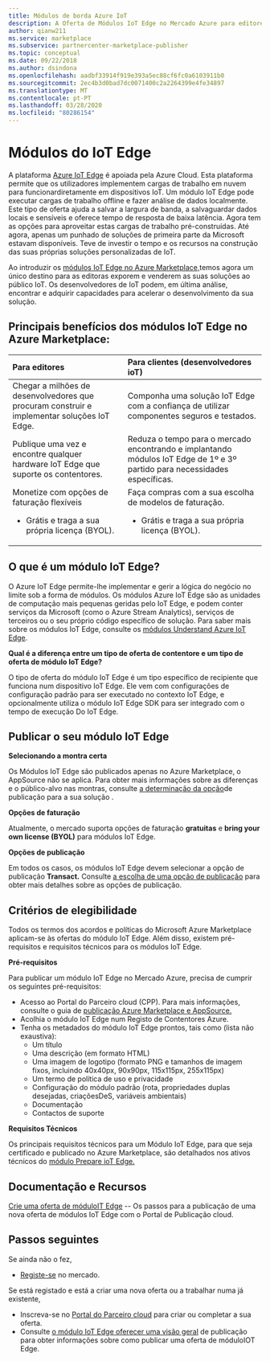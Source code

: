 ```yaml
---
title: Módulos de borda Azure IoT
description: A Oferta de Módulos IoT Edge no Mercado Azure para editores de aplicações e serviços.
author: qianw211
ms.service: marketplace
ms.subservice: partnercenter-marketplace-publisher
ms.topic: conceptual
ms.date: 09/22/2018
ms.author: dsindona
ms.openlocfilehash: aadbf33914f919e393a5ec88cf6fc0a6103911b0
ms.sourcegitcommit: 2ec4b3d0bad7dc0071400c2a2264399e4fe34897
ms.translationtype: MT
ms.contentlocale: pt-PT
ms.lasthandoff: 03/28/2020
ms.locfileid: "80286154"
---
```

# <a name="iot-edge-modules"></a>Módulos do IoT Edge

A plataforma [Azure IoT Edge](https://azure.microsoft.com/services/iot-edge/) é apoiada pela Azure Cloud.  Esta plataforma permite que os utilizadores implementem cargas de trabalho em nuvem para funcionardiretamente em dispositivos IoT.  Um módulo IoT Edge pode executar cargas de trabalho offline e fazer análise de dados localmente. Este tipo de oferta ajuda a salvar a largura de banda, a salvaguardar dados locais e sensíveis e oferece tempo de resposta de baixa latência.  Agora tem as opções para aproveitar estas cargas de trabalho pré-construídas. Até agora, apenas um punhado de soluções de primeira parte da Microsoft estavam disponíveis.  Teve de investir o tempo e os recursos na construção das suas próprias soluções personalizadas de IoT.

Ao introduzir os [módulos IoT Edge no Azure Marketplace,](https://azuremarketplace.microsoft.com/marketplace/apps/category/internet-of-things?page=1)temos agora um único destino para as editoras exporem e venderem as suas soluções ao público IoT. Os desenvolvedores de IoT podem, em última análise, encontrar e adquirir capacidades para acelerar o desenvolvimento da sua solução.  

## <a name="key-benefits-of-iot-edge-modules-in-azure-marketplace"></a>Principais benefícios dos módulos IoT Edge no Azure Marketplace:

| **Para editores**    | **Para clientes (desenvolvedores ioT)**  |
| :------------------- | :-------------------|
| Chegar a milhões de desenvolvedores que procuram construir e implementar soluções IoT Edge.  | Componha uma solução IoT Edge com a confiança de utilizar componentes seguros e testados. |
| Publique uma vez e encontre qualquer hardware IoT Edge que suporte os contentores. | Reduza o tempo para o mercado encontrando e implantando módulos IoT Edge de 1º e 3º partido para necessidades específicas. |
| Monetize com opções de faturação flexíveis <ul> <li> Grátis e traga a sua própria licença (BYOL). </li> </ul> | Faça compras com a sua escolha de modelos de faturação. <ul> <li> Grátis e traga a sua própria licença (BYOL). </li> </ul> |

## <a name="what-is-an-iot-edge-module"></a>O que é um módulo IoT Edge?

O Azure IoT Edge permite-lhe implementar e gerir a lógica do negócio no limite sob a forma de módulos. Os módulos Azure IoT Edge são as unidades de computação mais pequenas geridas pelo IoT Edge, e podem conter serviços da Microsoft (como o Azure Stream Analytics), serviços de terceiros ou o seu próprio código específico de solução. Para saber mais sobre os módulos IoT Edge, consulte os [módulos Understand Azure IoT Edge](https://docs.microsoft.com/azure/iot-edge/iot-edge-modules).

**Qual é a diferença entre um tipo de oferta de contentore e um tipo de oferta de módulo IoT Edge?**

O tipo de oferta do módulo IoT Edge é um tipo específico de recipiente que funciona num dispositivo IoT Edge. Ele vem com configurações de configuração padrão para ser executado no contexto IoT Edge, e opcionalmente utiliza o módulo IoT Edge SDK para ser integrado com o tempo de execução Do IoT Edge.

## <a name="publishing-your-iot-edge-module"></a>Publicar o seu módulo IoT Edge

**Selecionando a montra certa**

Os Módulos IoT Edge são publicados apenas no Azure Marketplace, o AppSource não se aplica.  Para obter mais informações sobre as diferenças e o público-alvo nas montras, consulte [a determinação da opção](https://docs.microsoft.com/azure/marketplace/determine-your-listing-type)de publicação para a sua solução .
 
**Opções de faturação**

Atualmente, o mercado suporta opções de faturação **gratuitas** e **bring your own license (BYOL)** para módulos IoT Edge.
 
**Opções de publicação**

Em todos os casos, os módulos IoT Edge devem selecionar a opção de publicação **Transact.**  Consulte [a escolha de uma opção de publicação](https://docs.microsoft.com/azure/marketplace/determine-your-listing-type) para obter mais detalhes sobre as opções de publicação.  

## <a name="eligibility-criteria"></a>Critérios de elegibilidade

Todos os termos dos acordos e políticas do Microsoft Azure Marketplace aplicam-se às ofertas do módulo IoT Edge.  Além disso, existem pré-requisitos e requisitos técnicos para os módulos IoT Edge.  

**Pré-requisitos**

Para publicar um módulo IoT Edge no Mercado Azure, precisa de cumprir os seguintes pré-requisitos:

- Acesso ao Portal do Parceiro cloud (CPP). Para mais informações, consulte o guia de [publicação Azure Marketplace e AppSource.](https://docs.microsoft.com/azure/marketplace/marketplace-publishers-guide)
- Acolhia o módulo IoT Edge num Registo de Contentores Azure. 
- Tenha os metadados do módulo IoT Edge prontos, tais como (lista não exaustiva): 
    - Um título
    - Uma descrição (em formato HTML)
    - Uma imagem de logotipo (formato PNG e tamanhos de imagem fixos, incluindo 40x40px, 90x90px, 115x115px, 255x115px)
    - Um termo de política de uso e privacidade
    - Configuração do módulo padrão (rota, propriedades duplas desejadas, criaçõesDeS, variáveis ambientais)
    - Documentação
    - Contactos de suporte

**Requisitos Técnicos**

Os principais requisitos técnicos para um Módulo IoT Edge, para que seja certificado e publicado no Azure Marketplace, são detalhados nos ativos técnicos do [módulo Prepare ioT Edge.](https://docs.microsoft.com/azure/marketplace/cloud-partner-portal/iot-edge-module/cpp-create-technical-assets)  

## <a name="documentation-and-resources"></a>Documentação e Recursos

[Crie uma oferta de móduloIT Edge](https://docs.microsoft.com/azure/marketplace/cloud-partner-portal/iot-edge-module/cpp-create-offer) -- Os passos para a publicação de uma nova oferta de módulos IoT Edge com o Portal de Publicação cloud.

## <a name="next-steps"></a>Passos seguintes

Se ainda não o fez,

- [Registe-se](https://azuremarketplace.microsoft.com/sell) no mercado.

Se está registado e está a criar uma nova oferta ou a trabalhar numa já existente,

- Inscreva-se no [Portal do Parceiro cloud](https://cloudpartner.azure.com/) para criar ou completar a sua oferta.
- Consulte [o módulo IoT Edge oferecer uma visão geral](https://docs.microsoft.com/azure/marketplace/cloud-partner-portal/iot-edge-module/cpp-offer-process-parts) de publicação para obter informações sobre como publicar uma oferta de móduloIOT Edge.
